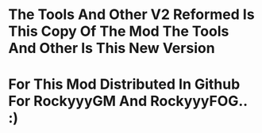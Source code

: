 # The Tools And Other V2 Reformed Is This Copy Of The Mod The Tools And Other Is This New Version
# For This Mod Distributed In Github For RockyyyGM And RockyyyFOG.. :)
